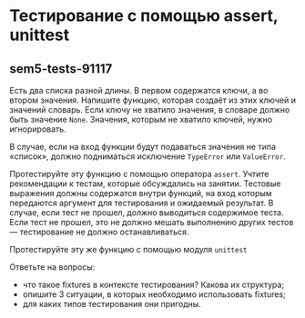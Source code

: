 # Тестирование с помощью assert, unittest
## sem5-tests-91117

Есть два списка разной длины. В первом содержатся ключи, а во втором значения. Напишите функцию, которая создаёт из этих ключей и значений словарь. Если ключу не хватило значения, в словаре должно быть значение ```None```. Значения, которым не хватило ключей, нужно игнорировать.

В случае, если на вход функции будут подаваться значения не типа «список», должно подниматься исключение ```TypeError``` или ```ValueError```. 

Протестируйте эту функцию с помощью оператора ```assert```. Учтите рекомендации к тестам, которые обсуждались на занятии. Тестовые выражения должны содержатся внутри функций, на вход которым передаются аргумент для тестирования и ожидаемый результат. В случае, если тест не прошел, должно выводиться содержимое теста. Если тест не прошел, это не должно мешать выполнению других тестов — тестирование не должно останавливаться.

Протестируйте эту же функцию с помощью модуля ```unittest```

Ответьте на вопросы: 
- что такое fixtures в контексте тестирования? Какова их структура;
- опишите 3 ситуации, в которых необходимо использовать fixtures;
- для каких типов тестирования они пригодны.

